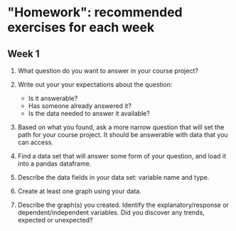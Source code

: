 # "Homework": recommended exercises for each week

## Week 1

1. What question do you want to answer in your course project? 

1. Write out your your expectations about the question:
    * Is it answerable?
    * Has someone already answered it?
    * Is the data needed to answer it available?

1. Based on what you found, ask a more narrow question that will set the path for your course project. It should be answerable with data that you can access.

1. Find a data set that will answer some form of your question, and load it into a pandas dataframe.

1. Describe the data fields in your data set: variable name and type.

1. Create at least one graph using your data. 

1. Describe the graph(s) you created. Identify the explanatory/response or dependent/independent variables. Did you discover any trends, expected or unexpected?


